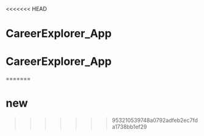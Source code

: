 <<<<<<< HEAD
# CareerExplorer_App
# CareerExplorer_App
=======
# new
>>>>>>> 953210539748a0792adfeb2ec7fda1738bb1ef29
